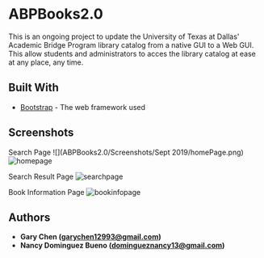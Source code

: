 # ABPBooks2.0

This is an ongoing project to update the University of Texas at Dallas' Academic Bridge Program library catalog from a native GUI to a Web GUI. This allow students and administrators to acces the library catalog at ease at any place, any time.

## Built With

* [Bootstrap](https://getbootstrap.com/) - The web framework used

## Screenshots

Search Page
![](ABPBooks2.0/Screenshots/Sept 2019/homePage.png)
![homepage](https://user-images.githubusercontent.com/43253326/52934089-0d319e80-331b-11e9-93b6-aac731d7f972.png)

Search Result Page
![searchpage](https://user-images.githubusercontent.com/43253326/53305826-b9a7df00-384b-11e9-82e3-b3a1c2896a22.png)

Book Information Page
![bookinfopage](https://user-images.githubusercontent.com/43253326/53307606-c2a2ab80-385f-11e9-93bc-9170e40ed86d.png)

## Authors

* **Gary Chen (garychen12993@gmail.com)**
* **Nancy Dominguez Bueno (domingueznancy13@gmail.com)**
